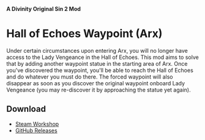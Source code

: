 **A Divinity Original Sin 2 Mod**

# Hall of Echoes Waypoint (Arx)
Under certain circumstances upon entering Arx, you will no longer have access to the Lady Vengeance in the Hall of Echoes. This mod aims to solve that by adding another waypoint statue in the starting area of Arx. Once you've discovered the waypoint, you'll be able to reach the Hall of Echoes and do whatever you must do there. The forced waypoint will also disappear as soon as you discover the original waypoint onboard Lady Vengeance (you may re-discover it by approaching the statue yet again).


## Download
+ [Steam Workshop](https://steamcommunity.com/sharedfiles/filedetails/?id=1252609992)
+ [GitHub Releases](https://github.com/eklundchristopher/DOS2-Arx-Hall-of-Echoes-Waypoint/releases)
